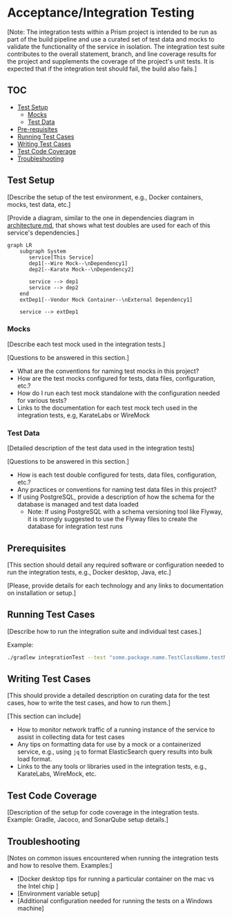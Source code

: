 # Acceptance/Integration Testing

[Note: The integration tests within a Prism project is intended to be run as part of the build pipeline and use
a curated set of test data and mocks to validate the functionality of the service in isolation. The integration test 
suite contributes to the overall statement, branch, and line coverage results for the project and supplements the 
coverage of the project's unit tests. It is expected that if the integration test should fail, the build also fails.]


## TOC
- [Test Setup](#test-setup)
  - [Mocks](#mocks)
  - [Test Data](#test-data)
- [Pre-requisites](#pre-requisites) 
- [Running Test Cases](#running-test-cases)
- [Writing Test Cases](#writing-test-cases)
- [Test Code Coverage](#test-code-coverage)
- [Troubleshooting](#troubleshooting)

## Test Setup

[Describe the setup of the test environment, e.g., Docker containers, mocks, test data, etc.] 

[Provide a diagram, similar to the one in dependencies diagram in 
[architecture.md](../../docs/architecture.md#dependencies), that shows what test doubles are used for each of this service's
dependencies.]

```mermaid
graph LR
    subgraph System
       service[This Service]
       dep1[--Wire Mock--\nDependency1]
       dep2[--Karate Mock--\nDependency2]
            
       service --> dep1
       service --> dep2
    end
    extDep1[--Vendor Mock Container--\nExternal Dependency1]

    service --> extDep1
```


### Mocks

[Describe each test mock used in the integration tests.]

[Questions to be answered in this section.]
- What are the conventions for naming test mocks in this project?
- How are the test mocks configured for tests, data files, configuration, etc.?
- How do I run each test mock standalone with the configuration needed for various tests?
- Links to the documentation for each test mock tech used in the integration tests, e.g, KarateLabs or WireMock


### Test Data

[Detailed description of the test data used in the integration tests]

[Questions to be answered in this section.]
- How is each test double configured for tests, data files, configuration, etc.?
- Any practices or conventions for naming test data files in this project? 
- If using PostgreSQL, provide a description of how the schema for the database is managed and test data loaded
  - Note: If using PostgreSQL with a schema versioning tool like Flyway, it is strongly suggested to use the Flyway files to create the database for integration test runs

## Prerequisites

[This section should detail any required software or configuration needed to run the integration tests, e.g., Docker desktop, Java, etc.]

[Please, provide details for each technology and any links to documentation on installation or setup.]


## Running Test Cases

[Describe how to run the integration suite and individual test cases.]

Example:
```bash
./gradlew integrationTest --test "some.package.name.TestClassName.testMethodName"
```

## Writing Test Cases

[This should provide a detailed description on curating data for the test cases, how to write the test cases, and how to run them.]

[This section can include]
- How to monitor network traffic of a running instance of the service to assist in collecting data for test cases
- Any tips on formatting data for use by a mock or a containerized service, e.g., using `jq` to format ElasticSearch query results into bulk load format. 
- Links to the any tools or libraries used in the integration tests, e.g., KarateLabs, WireMock, etc. 


## Test Code Coverage

[Description of the setup for code coverage in the integration tests. Example: Gradle, Jacoco, and SonarQube setup details.]

## Troubleshooting

[Notes on common issues encountered when running the integration tests and how to resolve them. 
Examples:]
- [Docker desktop tips for running a particular container on the mac vs the Intel chip ]
- [Environment variable setup]
- [Additional configuration needed for running the tests on a Windows machine]
 